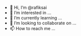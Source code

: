 - 👋 Hi, I’m @rafiksai
- 👀 I’m interested in ...
- 🌱 I’m currently learning ...
- 💞️ I’m looking to collaborate on ...
- 📫 How to reach me ...

<!---
rafiksai/rafiksai is a ✨ special ✨ repository because its `README.md` (this file) appears on your GitHub profile.
You can click the Preview link to take a look at your changes.
--->
